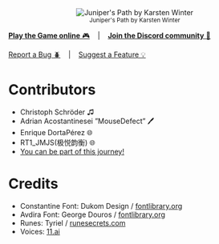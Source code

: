 
<center>
<img src="https://tinyurl.com/ed30a86b8c4ca887773594c2" alt="Juniper's Path by Karsten Winter" />
<br />
<small>Juniper's Path by Karsten Winter</small>
</center>

[**Play the Game online** 🎮](https://playload.web.app)
&nbsp;&nbsp;&nbsp;|&nbsp;&nbsp;&nbsp;
[**Join the Discord community** 🦎](https://discord.gg/PHXRWVf)

[Report a Bug 🪲](https://github.com/karstenwinter/juniper/issues/new?assignees=&labels=&template=bug_report.md&title=)
&nbsp;&nbsp;&nbsp;|&nbsp;&nbsp;&nbsp; 
[Suggest a Feature 💡](https://github.com/karstenwinter/juniper/issues/new?assignees=&labels=&template=feature_request.md&title=)

# Contributors
- Christoph Schröder ♫
- Adrian Acostantinesei ”MouseDefect” 🖊️
- Enrique DortaPérez 🌐
- RT1_JMJS(极悦韵衡) 🌐
- [You can be part of this journey!](https://discord.gg/PHXRWVf)

# Credits
- Constantine Font: Dukom Design / [fontlibrary.org](https://fontlibrary.org/en/font/constantine) 
- Avdira Font: George Douros / [fontlibrary.org](https://fontlibrary.org/en/font/avdira-textfonts)
- Runes: Tyriel / [runesecrets.com](https://runesecrets.com)
- Voices: [11.ai](https://11.ai)
